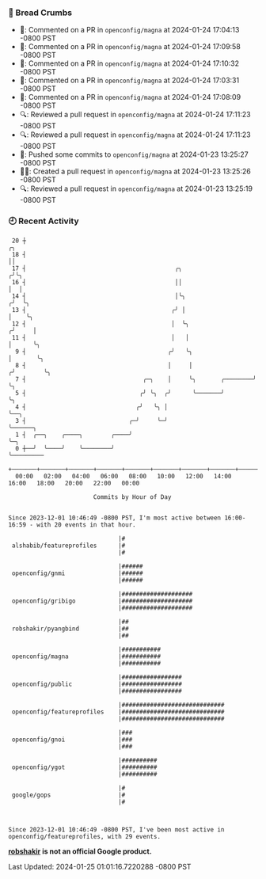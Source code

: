 ### 🍞 Bread Crumbs

 * 💬: Commented on a PR in  `openconfig/magna` at 2024-01-24 17:04:13 -0800 PST
 * 💬: Commented on a PR in  `openconfig/magna` at 2024-01-24 17:09:58 -0800 PST
 * 💬: Commented on a PR in  `openconfig/magna` at 2024-01-24 17:10:32 -0800 PST
 * 💬: Commented on a PR in  `openconfig/magna` at 2024-01-24 17:03:31 -0800 PST
 * 💬: Commented on a PR in  `openconfig/magna` at 2024-01-24 17:08:09 -0800 PST
 * 🔍: Reviewed a pull request in  `openconfig/magna` at 2024-01-24 17:11:23 -0800 PST
 * 🔍: Reviewed a pull request in  `openconfig/magna` at 2024-01-24 17:11:23 -0800 PST
 * 🚢: Pushed some commits to `openconfig/magna` at 2024-01-23 13:25:27 -0800 PST
 * ✍🏼: Created a pull request in `openconfig/magna` at 2024-01-23 13:25:26 -0800 PST
 * 🔍: Reviewed a pull request in  `openconfig/magna` at 2024-01-23 13:25:19 -0800 PST

### 🕘 Recent Activity
```
 20 ┼                                                                    ╭╮
 18 ┤                                                                    ││
 17 ┤                                          ╭╮                       ╭╯╰╮
 16 ┤                                          ││                       │  │
 14 ┤                                          │╰╮                     ╭╯  ╰╮
 13 ┤                                         ╭╯ │                     │    ╰╮
 12 ┤                                         │  ╰╮                   ╭╯     │
 11 ┤                                         │   │                   │      ╰╮
  9 ┤                                        ╭╯   ╰╮                  │       ╰╮
  8 ┤                                        │     │                 ╭╯        ╰╮
  7 ┤                                 ╭─╮    │     ╰╮       ╭────────╯          ╰╮
  5 ┤                                ╭╯ ╰╮  ╭╯      ╰───────╯                    ╰╮
  4 ┤                               ╭╯   ╰╮ │                                     ╰──╮
  3 ┤                             ╭─╯     ╰─╯                                        ╰──────╮
  1 ┤  ╭──╮    ╭────╮        ╭────╯                                                         ╰─╮
  0 ┼──╯  ╰────╯    ╰────────╯                                                                ╰─────────
    +───────+───────+───────+───────+───────+───────+───────+───────+───────+───────+───────+───────+────
  00:00   02:00   04:00   06:00   08:00   10:00   12:00   14:00   16:00   18:00   20:00   22:00   00:00   

						Commits by Hour of Day


Since 2023-12-01 10:46:49 -0800 PST, I'm most active between 16:00-16:59 - with 20 events in that hour.

```



```
                               |#
 alshabib/featureprofiles      |#
                               |#

                               |######
 openconfig/gnmi               |######
                               |######

                               |####################
 openconfig/gribigo            |####################
                               |####################

                               |##
 robshakir/pyangbind           |##
                               |##

                               |###########
 openconfig/magna              |###########
                               |###########

                               |#################
 openconfig/public             |#################
                               |#################

                               |#############################
 openconfig/featureprofiles    |#############################
                               |#############################

                               |###
 openconfig/gnoi               |###
                               |###

                               |##########
 openconfig/ygot               |##########
                               |##########

                               |#
 google/gops                   |#
                               |#



Since 2023-12-01 10:46:49 -0800 PST, I've been most active in openconfig/featureprofiles, with 29 events.

```
**[robshakir](mailto:robjs@google.com) is not an official Google product.**  


Last Updated: 2024-01-25 01:01:16.7220288 -0800 PST
